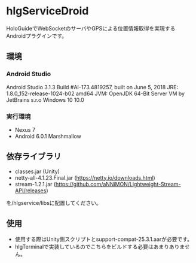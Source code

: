 # hlgServiceDroid

HoloGuideでWebSocketのサーバやGPSによる位置情報取得を実現するAndroidプラグインです。

## 環境

### Android Studio

Android Studio 3.1.3
Build #AI-173.4819257, built on June 5, 2018
JRE: 1.8.0_152-release-1024-b02 amd64
JVM: OpenJDK 64-Bit Server VM by JetBrains s.r.o
Windows 10 10.0

### 実行環境

- Nexus 7
- Android 6.0.1 Marshmallow

## 依存ライブラリ

- classes.jar (Unity)
- netty-all-4.1.23.Final.jar (<https://netty.io/downloads.html>)
- stream-1.2.1.jar (<https://github.com/aNNiMON/Lightweight-Stream-API/releases>)

を/hlgservice/libsに配置してください。

## 使用

- 使用する際はUnity側スクリプトとsupport-compat-25.3.1.aarが必要です。
- hlgTerminalで実装しているのでこちらをビルドする必要はあまりありません。